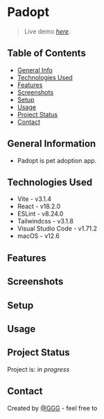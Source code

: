 # Padopt

> Live demo [_here_]().

## Table of Contents

- [General Info](#general-information)
- [Technologies Used](#technologies-used)
- [Features](#features)
- [Screenshots](#screenshots)
- [Setup](#setup)
- [Usage](#usage)
- [Project Status](#project-status)
- [Contact](#contact)

## General Information

- Padopt is pet adoption app.

## Technologies Used

- Vite - v3.1.4
- React - v18.2.0
- ESLint - v8.24.0
- Tailwindcss - v3.1.8
- Visual Studio Code - v1.71.2
- macOS - v12.6

## Features

## Screenshots

<!-- ![Example screenshot]() -->

## Setup

## Usage

## Project Status

Project is: _in progress_

## Contact

Created by [@GGG](http://3gbg.s3-website.eu-west-2.amazonaws.com/#intro) - feel free to
